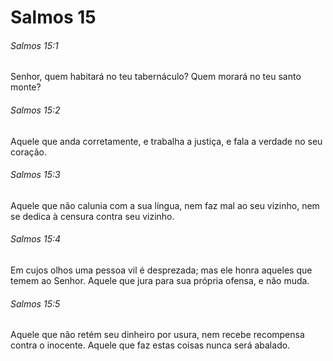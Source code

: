 # Salmos 15

###### Salmos 15:1

Senhor, quem habitará no teu tabernáculo? Quem morará no teu santo monte?

###### Salmos 15:2

Aquele que anda corretamente, e trabalha a justiça, e fala a verdade no seu coração.

###### Salmos 15:3

Aquele que não calunia com a sua língua, nem faz mal ao seu vizinho, nem se dedica à censura contra seu vizinho.

###### Salmos 15:4

Em cujos olhos uma pessoa vil é desprezada; mas ele honra aqueles que temem ao Senhor. Aquele que jura para sua própria ofensa, e não muda.

###### Salmos 15:5

Aquele que não retém seu dinheiro por usura, nem recebe recompensa contra o inocente. Aquele que faz estas coisas nunca será abalado.

